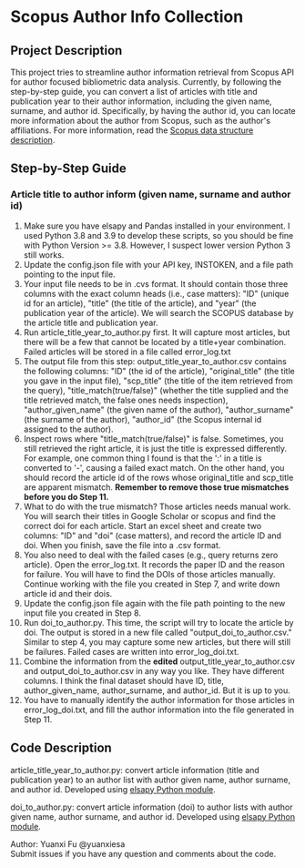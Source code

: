 # Scopus Author Info Collection

## Project Description
This project tries to streamline author information retrieval from Scopus API for author focused bibliometric data analysis. Currently, by following the step-by-step guide, you can convert a list of articles with title and publication year to their author information, including the given name, surname, and author id. Specifically, by having the author id, you can locate more information about the author from Scopus, such as the author's affiliations. For more information, read the [Scopus data structure description](https://github.com/ElsevierDev/elsapy/wiki/Understanding-the-data).

## Step-by-Step Guide

### Article title to author inform (given name, surname and author id)
1. Make sure you have elsapy and Pandas installed in your environment. I used Python 3.8 and 3.9 to develop these scripts, so you should be fine with Python Version >= 3.8. However, I suspect lower version Python 3 still works.
2. Update the config.json file with your API key, INSTOKEN, and a file path pointing to the input file.
3. Your input file needs to be in .cvs format. It should contain those three columns with the exact column heads (i.e., case matters): "ID" (unique id for an article), "title" (the title of the article), and "year" (the publication year of the article). We will search the SCOPUS database by the article title and publication year.
4. Run article_title_year_to_author.py first. It will capture most articles, but there will be a few that cannot be located by a title+year combination. Failed articles will be stored in a file called error_log.txt
5. The output file from this step: output_title_year_to_author.csv contains the following columns: "ID" (the id of the article), "original_title" (the title you gave in the input file), "scp_title" (the title of the item retrieved from the query), "title_match(true/false)" (whether the title supplied and the title retrieved match, the false ones needs inspection), "author_given_name" (the given name of the author), "author_surname" (the surname of the author), "author_id" (the Scopus internal id assigned to the author).
6. Inspect rows where "title_match(true/false)" is false. Sometimes, you still retrieved the right article, it is just the title is expressed differently. For example, one common thing I found is that the ':' in a title is converted to '-', causing a failed exact match. On the other hand, you should record the article id of the rows whose original_title and scp_title are apparent mismatch. **Remember to remove those true mismatches before you do Step 11.**
7. What to do with the true mismatch? Those articles needs manual work. You will search their titles in Google Scholar or scopus and find the correct doi for each article. Start an excel sheet and create two columns: "ID" and "doi" (case matters), and record the article ID and doi. When you finish, save the file into a .csv format.
8. You also need to deal with the failed cases (e.g., query returns zero article). Open the error_log.txt. It records the paper ID and the reason for failure. You will have to find the DOIs of those articles manually. Continue working with the file you created in Step 7, and write down article id and their dois.
9. Update the config.json file again with the file path pointing to the new input file you created in Step 8. 
10. Run doi_to_author.py. This time, the script will try to locate the article by doi. The output is stored in a new file called "output_doi_to_author.csv." Similar to step 4, you may capture some new articles, but there will still be failures. Failed cases are written into error_log_doi.txt.
11. Combine the information from the **edited** output_title_year_to_author.csv and output_doi_to_author.csv in any way you like. They have different columns. I think the final dataset should have ID, title, author_given_name, author_surname, and author_id. But it is up to you.
12. You have to manually identify the author information for those articles in error_log_doi.txt, and fill the author information into the file generated in Step 11.

## Code Description
article_title_year_to_author.py: convert article information (title and publication year) to an author list with author given name, author surname, and author id. Developed using [elsapy Python module](https://github.com/ElsevierDev/elsapy).

doi_to_author.py: convert article information (doi) to author lists with author given name, author surname, and author id. Developed using [elsapy Python module](https://github.com/ElsevierDev/elsapy).

Author: Yuanxi Fu @yuanxiesa  
Submit issues if you have any question and comments about the code.
